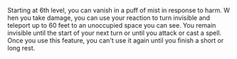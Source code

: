 Starting at 6th level, you can vanish in a puff of mist in 
response to harm. W hen you take damage, you can use 
your reaction to turn invisible and teleport up to 60 feet 
to an unoccupied space you can see. You remain invisible 
until the start of your next turn or until you attack or 
cast a spell. Once you use this feature, you can't use it again until you finish a short or long rest.
